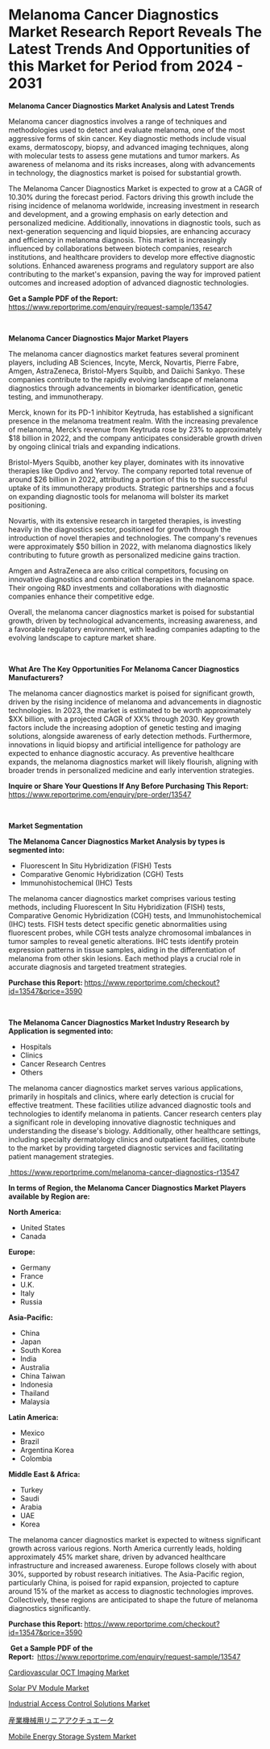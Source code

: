 <p><h1>Melanoma Cancer Diagnostics Market Research Report Reveals The Latest Trends And Opportunities of this Market for Period from 2024 - 2031</h1></p><p><strong>Melanoma Cancer Diagnostics Market Analysis and Latest Trends</strong></p>
<p><p>Melanoma cancer diagnostics involves a range of techniques and methodologies used to detect and evaluate melanoma, one of the most aggressive forms of skin cancer. Key diagnostic methods include visual exams, dermatoscopy, biopsy, and advanced imaging techniques, along with molecular tests to assess gene mutations and tumor markers. As awareness of melanoma and its risks increases, along with advancements in technology, the diagnostics market is poised for substantial growth.</p><p>The Melanoma Cancer Diagnostics Market is expected to grow at a CAGR of 10.30% during the forecast period. Factors driving this growth include the rising incidence of melanoma worldwide, increasing investment in research and development, and a growing emphasis on early detection and personalized medicine. Additionally, innovations in diagnostic tools, such as next-generation sequencing and liquid biopsies, are enhancing accuracy and efficiency in melanoma diagnosis. This market is increasingly influenced by collaborations between biotech companies, research institutions, and healthcare providers to develop more effective diagnostic solutions. Enhanced awareness programs and regulatory support are also contributing to the market's expansion, paving the way for improved patient outcomes and increased adoption of advanced diagnostic technologies.</p></p>
<p><strong>Get a Sample PDF of the Report:&nbsp;</strong> <a href="https://www.reportprime.com/enquiry/request-sample/13547">https://www.reportprime.com/enquiry/request-sample/13547</a></p>
<p>&nbsp;</p>
<p><strong>Melanoma Cancer Diagnostics Major Market Players</strong></p>
<p><p>The melanoma cancer diagnostics market features several prominent players, including AB Sciences, Incyte, Merck, Novartis, Pierre Fabre, Amgen, AstraZeneca, Bristol-Myers Squibb, and Daiichi Sankyo. These companies contribute to the rapidly evolving landscape of melanoma diagnostics through advancements in biomarker identification, genetic testing, and immunotherapy.</p><p>Merck, known for its PD-1 inhibitor Keytruda, has established a significant presence in the melanoma treatment realm. With the increasing prevalence of melanoma, Merck’s revenue from Keytruda rose by 23% to approximately $18 billion in 2022, and the company anticipates considerable growth driven by ongoing clinical trials and expanding indications.</p><p>Bristol-Myers Squibb, another key player, dominates with its innovative therapies like Opdivo and Yervoy. The company reported total revenue of around $26 billion in 2022, attributing a portion of this to the successful uptake of its immunotherapy products. Strategic partnerships and a focus on expanding diagnostic tools for melanoma will bolster its market positioning.</p><p>Novartis, with its extensive research in targeted therapies, is investing heavily in the diagnostics sector, positioned for growth through the introduction of novel therapies and technologies. The company's revenues were approximately $50 billion in 2022, with melanoma diagnostics likely contributing to future growth as personalized medicine gains traction.</p><p>Amgen and AstraZeneca are also critical competitors, focusing on innovative diagnostics and combination therapies in the melanoma space. Their ongoing R&D investments and collaborations with diagnostic companies enhance their competitive edge.</p><p>Overall, the melanoma cancer diagnostics market is poised for substantial growth, driven by technological advancements, increasing awareness, and a favorable regulatory environment, with leading companies adapting to the evolving landscape to capture market share.</p></p>
<p>&nbsp;</p>
<p><strong>What Are The Key Opportunities For Melanoma Cancer Diagnostics Manufacturers?</strong></p>
<p><p>The melanoma cancer diagnostics market is poised for significant growth, driven by the rising incidence of melanoma and advancements in diagnostic technologies. In 2023, the market is estimated to be worth approximately $XX billion, with a projected CAGR of XX% through 2030. Key growth factors include the increasing adoption of genetic testing and imaging solutions, alongside awareness of early detection methods. Furthermore, innovations in liquid biopsy and artificial intelligence for pathology are expected to enhance diagnostic accuracy. As preventive healthcare expands, the melanoma diagnostics market will likely flourish, aligning with broader trends in personalized medicine and early intervention strategies.</p></p>
<p><strong>Inquire or Share Your Questions If Any Before Purchasing This Report:</strong> <a href="https://www.reportprime.com/enquiry/pre-order/13547">https://www.reportprime.com/enquiry/pre-order/13547</a></p>
<p>&nbsp;</p>
<p><strong>Market Segmentation</strong></p>
<p><strong>The Melanoma Cancer Diagnostics Market Analysis by types is segmented into:</strong></p>
<p><ul><li>Fluorescent In Situ Hybridization (FISH) Tests</li><li>Comparative Genomic Hybridization (CGH) Tests</li><li>Immunohistochemical (IHC) Tests</li></ul></p>
<p><p>The melanoma cancer diagnostics market comprises various testing methods, including Fluorescent In Situ Hybridization (FISH) tests, Comparative Genomic Hybridization (CGH) tests, and Immunohistochemical (IHC) tests. FISH tests detect specific genetic abnormalities using fluorescent probes, while CGH tests analyze chromosomal imbalances in tumor samples to reveal genetic alterations. IHC tests identify protein expression patterns in tissue samples, aiding in the differentiation of melanoma from other skin lesions. Each method plays a crucial role in accurate diagnosis and targeted treatment strategies.</p></p>
<p><strong>Purchase this Report:&nbsp;</strong><a href="https://www.reportprime.com/checkout?id=13547&price=3590">https://www.reportprime.com/checkout?id=13547&price=3590</a></p>
<p>&nbsp;</p>
<p><strong>The Melanoma Cancer Diagnostics Market Industry Research by Application is segmented into:</strong></p>
<p><ul><li>Hospitals</li><li>Clinics</li><li>Cancer Research Centres</li><li>Others</li></ul></p>
<p><p>The melanoma cancer diagnostics market serves various applications, primarily in hospitals and clinics, where early detection is crucial for effective treatment. These facilities utilize advanced diagnostic tools and technologies to identify melanoma in patients. Cancer research centers play a significant role in developing innovative diagnostic techniques and understanding the disease's biology. Additionally, other healthcare settings, including specialty dermatology clinics and outpatient facilities, contribute to the market by providing targeted diagnostic services and facilitating patient management strategies.</p></p>
<p><a href="https://www.reportprime.com/melanoma-cancer-diagnostics-r13547">&nbsp;https://www.reportprime.com/melanoma-cancer-diagnostics-r13547</a></p>
<p><strong>In terms of Region, the Melanoma Cancer Diagnostics Market Players available by Region are:</strong></p>
<p>
    <p> <strong> North America: </strong>
        <ul>
            <li>United States</li>
            <li>Canada</li>
        </ul>
        </p> 
    <p> <strong> Europe: </strong>
        <ul>
            <li>Germany</li>
            <li>France</li>
            <li>U.K.</li>
            <li>Italy</li>
            <li>Russia</li>
        </ul>
        </p> 
    <p> <strong> Asia-Pacific: </strong>
        <ul>
            <li>China</li>
            <li>Japan</li>
            <li>South Korea</li>
            <li>India</li>
            <li>Australia</li>
            <li>China Taiwan</li>
            <li>Indonesia</li>
            <li>Thailand</li>
            <li>Malaysia</li>
        </ul>
        </p> 
    <p> <strong> Latin America: </strong>
        <ul>
            <li>Mexico</li>
            <li>Brazil</li>
            <li>Argentina Korea</li>
            <li>Colombia</li>
        </ul>
        </p> 
    <p> <strong> Middle East & Africa: </strong>
        <ul>
            <li>Turkey</li>
            <li>Saudi</li>
            <li>Arabia</li>
            <li>UAE</li>
            <li>Korea</li>
        </ul>
    </p>
    </p>
<p><p>The melanoma cancer diagnostics market is expected to witness significant growth across various regions. North America currently leads, holding approximately 45% market share, driven by advanced healthcare infrastructure and increased awareness. Europe follows closely with about 30%, supported by robust research initiatives. The Asia-Pacific region, particularly China, is poised for rapid expansion, projected to capture around 15% of the market as access to diagnostic technologies improves. Collectively, these regions are anticipated to shape the future of melanoma diagnostics significantly.</p></p>
<p><strong>Purchase this Report: </strong><a href="https://www.reportprime.com/checkout?id=13547&price=3590">https://www.reportprime.com/checkout?id=13547&price=3590</a></p>
<p>&nbsp;<strong>Get a Sample PDF of the Report:&nbsp;&nbsp;</strong><a href="https://www.reportprime.com/enquiry/request-sample/13547">https://www.reportprime.com/enquiry/request-sample/13547</a></p>
<p><strong></strong></p>
<p><p><a href="https://github.com/ChiragRp1/Market-Research-Report-List-6/blob/main/cardiovascular-oct-imaging-market.md">Cardiovascular OCT Imaging Market</a></p><p><a href="https://issuu.com/reportprime-2/docs/solar-pv-module-market-size-2030.pp_d5c0e73b556b88">Solar PV Module Market</a></p><p><a href="https://medium.com/@jakobeblake56/the-industrial-access-control-solutions-market-prioritizes-cost-control-and-efficiency-67cd77c64678?postPublishedType=initial">Industrial Access Control Solutions Market</a></p><p><a href="https://medium.com/@deonboer2023/linear-actuators-for-industrial-machinery-market-%E3%81%AF-%E3%82%B3%E3%82%B9%E3%83%88%E7%AE%A1%E7%90%86%E3%81%A8%E5%8A%B9%E7%8E%87%E5%90%91%E4%B8%8A%E3%82%92%E5%84%AA%E5%85%88%E3%81%97%E3%81%BE%E3%81%99-c7d0491d9d6e">産業機械用リニアアクチュエータ</a></p><p><a href="https://www.linkedin.com/pulse/mobile-energy-storage-system-industry-analysis-report-its-market-htric?trackingId=zYgX7ZIwQKa7oqiwvp1EUQ%3D%3D">Mobile Energy Storage System Market</a></p></p>